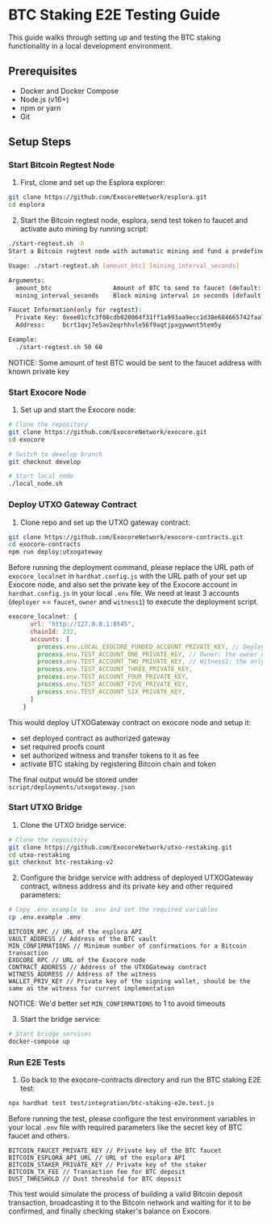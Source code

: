 # BTC Staking E2E Testing Guide

This guide walks through setting up and testing the BTC staking functionality in a local development environment.

## Prerequisites

- Docker and Docker Compose
- Node.js (v16+)
- npm or yarn
- Git

## Setup Steps

### Start Bitcoin Regtest Node

1. First, clone and set up the Esplora explorer:

```bash
git clone https://github.com/ExocoreNetwork/esplora.git
cd esplora
```

2. Start the Bitcoin regtest node, esplora, send test token to faucet and activate auto mining by running script:

```bash
./start-regtest.sh -h
Start a Bitcoin regtest node with automatic mining and fund a predefined test faucet

Usage: ./start-regtest.sh [amount_btc] [mining_interval_seconds]

Arguments:
  amount_btc                 Amount of BTC to send to faucet (default: 100)
  mining_interval_seconds    Block mining interval in seconds (default: 30)

Faucet Information(only for regtest):
  Private Key: 0xee01cfc3f08cdb020064f31ff1a993aa9ecc1d38e684665742faa705685532a6
  Address:     bcrt1qvj7e5av2eqrhhvle56f9aqtjpxgywwnt5tem5y

Example:
  ./start-regtest.sh 50 60
```

NOTICE: Some amount of test BTC would be sent to the faucet address with known private key

### Start Exocore Node

1. Set up and start the Exocore node:

```bash
# Clone the repository
git clone https://github.com/ExocoreNetwork/exocore.git
cd exocore

# Switch to develop branch
git checkout develop

# Start local node
./local_node.sh
```

### Deploy UTXO Gateway Contract

1. Clone repo and set up the UTXO gateway contract:

```bash
git clone https://github.com/ExocoreNetwork/exocore-contracts.git
cd exocore-contracts
npm run deploy:utxogateway
```

Before running the deployment command, please replace the URL path of `exocore_localnet` in `hardhat.config.js` with the URL path of your set up Exocore node, and also set the private key of the Exocore account in `hardhat.config.js` in your local `.env` file. We need at least 3 accounts (`deployer` == `faucet`, `owner` and `witness1`) to execute the deployment script.

```javascript
exocore_localnet: {
      url: "http://127.0.0.1:8545",
      chainId: 232,
      accounts: [
        process.env.LOCAL_EXOCORE_FUNDED_ACCOUNT_PRIVATE_KEY, // Deployer/Faucet: Requires minimum 3 eth balance
        process.env.TEST_ACCOUNT_ONE_PRIVATE_KEY, // Owner: the owner of the UTXOGateway contract
        process.env.TEST_ACCOUNT_TWO_PRIVATE_KEY, // Witness1: the only witness for current implementation, also needed by bridge
        process.env.TEST_ACCOUNT_THREE_PRIVATE_KEY,
        process.env.TEST_ACCOUNT_FOUR_PRIVATE_KEY,
        process.env.TEST_ACCOUNT_FIVE_PRIVATE_KEY,
        process.env.TEST_ACCOUNT_SIX_PRIVATE_KEY,
      ]
    }
```

This would deploy UTXOGateway contract on exocore node and setup it:

- set deployed contract as authorized gateway
- set required proofs count
- set authorized witness and transfer tokens to it as fee
- activate BTC staking by registering Bitcoin chain and token

The final output would be stored under `script/deployments/utxogateway.json`

### Start UTXO Bridge

1. Clone the UTXO bridge service:

```bash
# Clone the repository
git clone https://github.com/ExocoreNetwork/utxo-restaking.git
cd utxo-restaking
git checkout btc-restaking-v2
```

2. Configure the bridge service with address of deployed UTXOGateway contract, witness address and its private key and other required parameters:

```bash
# Copy .env.example to .env and set the required variables
cp .env.example .env
```

```env
BITCOIN_RPC // URL of the esplora API
VAULT_ADDRESS // Address of the BTC vault
MIN_CONFIRMATIONS // Minimum number of confirmations for a Bitcoin transaction
EXOCORE_RPC // URL of the Exocore node
CONTRACT_ADDRESS // Address of the UTXOGateway contract
WITNESS_ADDRESS // Address of the witness
WALLET_PRIV_KEY // Private key of the signing wallet, should be the same as the witness for current implementation
```

NOTICE: We'd better set `MIN_CONFIRMATIONS` to 1 to avoid timeouts

3. Start the bridge service:

```bash
# Start bridge services
docker-compose up
```

### Run E2E Tests

1. Go back to the exocore-contracts directory and run the BTC staking E2E test:

```bash
npx hardhat test test/integration/btc-staking-e2e.test.js
```

Before running the test, please configure the test environment variables in your local `.env` file with required parameters like the secret key of BTC faucet and others.

```env
BITCOIN_FAUCET_PRIVATE_KEY // Private key of the BTC faucet
BITCOIN_ESPLORA_API_URL // URL of the esplora API
BITCOIN_STAKER_PRIVATE_KEY // Private key of the staker
BITCOIN_TX_FEE // Transaction fee for BTC deposit
DUST_THRESHOLD // Dust threshold for BTC deposit
```

This test would simulate the process of building a valid Bitcoin deposit transaction, broadcasting it to the Bitcoin network and waiting for it to be confirmed, and finally checking staker's balance on Exocore.
